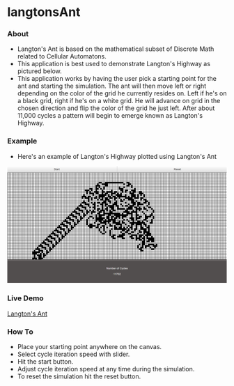 # langtonsAnt

### About
- Langton&apos;s Ant is based on the mathematical subset of Discrete Math related to Cellular Automatons.
- This application is best used to demonstrate Langton&apos;s Highway as pictured below.
- This application works by having the user pick a starting point for the ant and starting the simulation. The ant will then move left or right depending on the color of the grid he currently resides on. Left if he&apos;s on a black grid, right if he&apos;s on a white grid. He will advance on grid in the chosen direction and flip the color of the grid he just left. After about 11,000 cycles a pattern will begin to emerge known as Langton&apos;s Highway.

### Example
- Here&apos;s an example of Langton&apos;s Highway plotted using Langton&apos;s Ant

![picture of Langton's Ant](https://github.com/bnray53/langtonsAnt/blob/master/2018-07-22.png)

### Live Demo
[Langton's Ant](http://www.biketq.com/langtonsAnt.html "Langton's Ant")

### How To
- Place your starting point anywhere on the canvas.
- Select cycle iteration speed with slider.
- Hit the start button.
- Adjust cycle iteration speed at any time during the simulation.
- To reset the simulation hit the reset button.